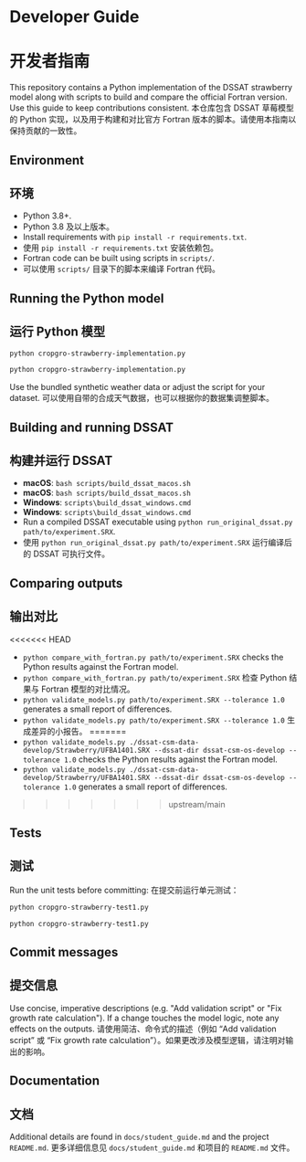 # Developer Guide
# 开发者指南

This repository contains a Python implementation of the DSSAT strawberry model along with scripts to build and compare the official Fortran version. Use this guide to keep contributions consistent.
本仓库包含 DSSAT 草莓模型的 Python 实现，以及用于构建和对比官方 Fortran 版本的脚本。请使用本指南以保持贡献的一致性。

## Environment
## 环境

- Python 3.8+.
- Python 3.8 及以上版本。
- Install requirements with `pip install -r requirements.txt`.
- 使用 `pip install -r requirements.txt` 安装依赖包。
- Fortran code can be built using scripts in `scripts/`.
- 可以使用 `scripts/` 目录下的脚本来编译 Fortran 代码。

## Running the Python model
## 运行 Python 模型

```bash
python cropgro-strawberry-implementation.py
```
```bash
python cropgro-strawberry-implementation.py
```

Use the bundled synthetic weather data or adjust the script for your dataset.
可以使用自带的合成天气数据，也可以根据你的数据集调整脚本。

## Building and running DSSAT
## 构建并运行 DSSAT

- **macOS**: `bash scripts/build_dssat_macos.sh`
- **macOS**: `bash scripts/build_dssat_macos.sh`
- **Windows**: `scripts\build_dssat_windows.cmd`
- **Windows**: `scripts\build_dssat_windows.cmd`
- Run a compiled DSSAT executable using `python run_original_dssat.py path/to/experiment.SRX`.
- 使用 `python run_original_dssat.py path/to/experiment.SRX` 运行编译后的 DSSAT 可执行文件。

## Comparing outputs
## 输出对比

<<<<<<< HEAD
- `python compare_with_fortran.py path/to/experiment.SRX` checks the Python results against the Fortran model.
- `python compare_with_fortran.py path/to/experiment.SRX` 检查 Python 结果与 Fortran 模型的对比情况。
- `python validate_models.py path/to/experiment.SRX --tolerance 1.0` generates a small report of differences.
- `python validate_models.py path/to/experiment.SRX --tolerance 1.0` 生成差异的小报告。
=======
- `python validate_models.py ./dssat-csm-data-develop/Strawberry/UFBA1401.SRX --dssat-dir dssat-csm-os-develop --tolerance 1.0` checks the Python results against the Fortran model.
- `python validate_models.py ./dssat-csm-data-develop/Strawberry/UFBA1401.SRX --dssat-dir dssat-csm-os-develop --tolerance 1.0` generates a small report of differences.
>>>>>>> upstream/main

## Tests
## 测试

Run the unit tests before committing:
在提交前运行单元测试：

```bash
python cropgro-strawberry-test1.py
```
```bash
python cropgro-strawberry-test1.py
```

## Commit messages
## 提交信息

Use concise, imperative descriptions (e.g. "Add validation script" or "Fix growth rate calculation"). If a change touches the model logic, note any effects on the outputs.
请使用简洁、命令式的描述（例如 “Add validation script” 或 “Fix growth rate calculation”）。如果更改涉及模型逻辑，请注明对输出的影响。

## Documentation
## 文档

Additional details are found in `docs/student_guide.md` and the project `README.md`.
更多详细信息见 `docs/student_guide.md` 和项目的 `README.md` 文件。
